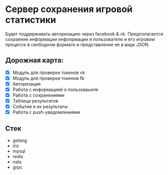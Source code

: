 # Сервер сохранения игровой статистики

Будет поддерживать авторизацию через facebook & vk.
Предполагается сохраение информации инфопрмации и пользователе и его игровом процессе в свободном формате и представление ее в видк JSON.

## Дорожная карта:
- [x] Модуль для проверки токенов vk
- [x] Модуль для проверки токенов fb
- [x] Авторизация
- [x] Работа с информацией о пользоваьеле
- [x] Работа с сохранениями
- [x] Таблица результатов
- [x] События и их результаты
- [x] Работа с push-уведомлениями

## Стек
* golang
* iris
* mysql
* redis
* nats
* grpc